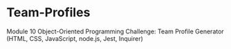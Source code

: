 # Team-Profiles
Module 10 Object-Oriented Programming Challenge: Team Profile Generator (HTML, CSS, JavaScript, node.js, Jest, Inquirer)
